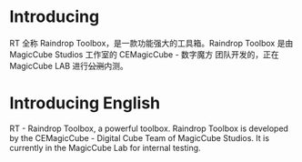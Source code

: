 # Introducing

RT 全称 Raindrop Toolbox，是一款功能强大的工具箱。Raindrop Toolbox 是由 MagicCube Studios 工作室的 CEMagicCube - 数字魔方 团队开发的，正在 MagicCube LAB 进行~~公测~~内测。

# Introducing English

RT - Raindrop Toolbox, a powerful toolbox. Raindrop Toolbox is developed by the CEMagicCube - Digital Cube Team of MagicCube Studios. It is currently in the MagicCube Lab for internal testing.
